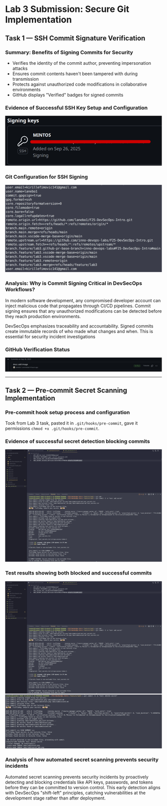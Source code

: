 # Lab 3 Submission: Secure Git Implementation

## Task 1 — SSH Commit Signature Verification

### Summary: Benefits of Signing Commits for Security

- Verifies the identity of the commit author, preventing impersonation attacks
- Ensures commit contents haven't been tampered with during transmission
- Protects against unauthorized code modifications in collaborative environments
- GitHub displays "Verified" badges for signed commits

### Evidence of Successful SSH Key Setup and Configuration

![](./lab3/key.png)

### Git Configuration for SSH Signing

![](./lab3/gitconfig.png)

### Analysis: Why is Commit Signing Critical in DevSecOps Workflows?

In modern software development, any compromised developer account can inject malicious code that propagates through CI/CD pipelines. Commit signing ensures that any unauthorized modifications can be detected before they reach production environments.

DevSecOps emphasizes traceability and accountability. Signed commits create immutable records of who made what changes and when. This is essential for security incident investigations

### GitHub Verification Status

![](./lab3/badge.png)

---

## Task 2 — Pre-commit Secret Scanning Implementation

### Pre-commit hook setup process and configuration

Took from Lab 3 task, pasted it in ```.git/hooks/pre-commit```, gave it permissions ```chmod +x .git/hooks/pre-commit```.

### Evidence of successful secret detection blocking commits

![](./lab3/block.png)

### Test results showing both blocked and successful commits

![](./lab3/block.png)
![](./lab3/pass.png)

### Analysis of how automated secret scanning prevents security incidents

Automated secret scanning prevents security incidents by proactively detecting and blocking credentials like API keys, passwords, and tokens before they can be committed to version control. This early detection aligns with DevSecOps "shift-left" principles, catching vulnerabilities at the development stage rather than after deployment.

